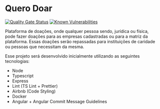 # Quero Doar

[![Quality Gate Status](https://sonarcloud.io/api/project_badges/measure?project=LucasMonteiroi_quero-doar&metric=alert_status)](https://sonarcloud.io/dashboard?id=LucasMonteiroi_quero-doar)
[![Known Vulnerabilities](https://snyk.io/test/github/LucasMonteiroi/quero-doar/badge.svg?targetFile=api/package.json)](https://snyk.io/test/github/LucasMonteiroi/quero-doar?targetFile=api/package.json)

Plataforma de doações, onde qualquer pessoa sendo, jurídica ou física, pode fazer doações para as empresas cadastradas ou para a matriz da plataforma.
Essas doações serão repassadas para instituições de caridade ou pessoas que necessitam da mesma.

Esse projeto será desenvolvido inicialmente utilizando as seguintes tecnologias:
  - Node
  - Typescript
  - Express
  - Lint (TS Lint + Prettier)
  - Airbnb (Code Styling)
  - Docker
  - Angular + Angular Commit Message Guidelines

